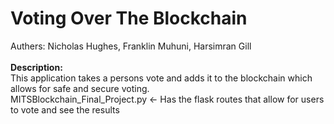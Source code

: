 <h1>Voting Over The Blockchain</h1>
Authers: Nicholas Hughes, Franklin Muhuni, Harsimran Gill<br><br>
<b>Description:</b><br>
This application takes a persons vote and adds it to the blockchain which allows for safe and secure voting.<br>
MITSBlockchain_Final_Project.py <- Has the flask routes that allow for users to vote and see the results<br>

